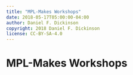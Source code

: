 ```yaml
---
title: "MPL-Makes Workshops"
date: 2018-05-17T05:00:00-04:00
author: Daniel F. Dickinson
copyright: 2018 Daniel F. Dickinson
license: CC-BY-SA-4.0
---
```

# MPL-Makes Workshops
